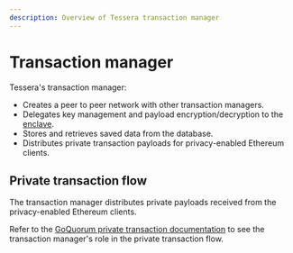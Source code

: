 ```yaml
---
description: Overview of Tessera transaction manager
---
```


# Transaction manager

Tessera's transaction manager:

- Creates a peer to peer network with other transaction managers.
- Delegates key management and payload encryption/decryption to the [enclave](Enclave.md).
- Stores and retrieves saved data from the database.
- Distributes private transaction payloads for privacy-enabled Ethereum clients.

## Private transaction flow

The transaction manager distributes private payloads received from the privacy-enabled
Ethereum clients.

Refer to the [GoQuorum private transaction documentation](https://docs.goquorum.consensys.net/en/stable/Concepts/Privacy/PrivateAndPublic/)
to see the transaction manager's role in the private transaction flow.
